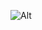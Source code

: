 ![Alt](https://repobeats.axiom.co/api/embed/3f89707d91cdd5eb4831bcf5175e991264d63fb2.svg "Repobeats analytics image")
